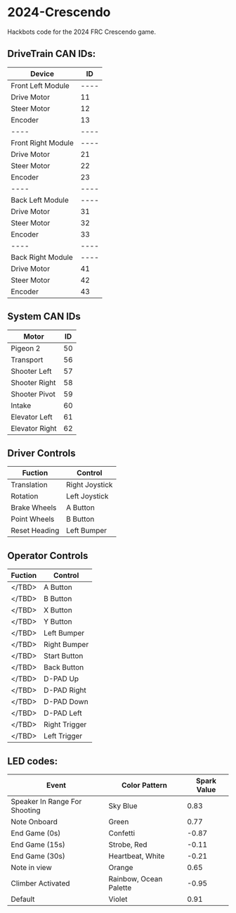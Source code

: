 # 2024-Crescendo
Hackbots code for the 2024 FRC Crescendo game.

## DriveTrain CAN IDs:
|Device|ID|
|----|----|
|Front Left Module|----|
|Drive Motor|11|
|Steer Motor|12|
|Encoder|13|
|----|----|
|Front Right Module|----|
|Drive Motor|21|
|Steer Motor|22|
|Encoder|23|
|----|----|
|Back Left Module|----|
|Drive Motor|31|
|Steer Motor|32|
|Encoder|33|
|----|----|
|Back Right Module|----|
|Drive Motor|41|
|Steer Motor|42|
|Encoder|43|

## System CAN IDs
|Motor|ID|
|----|----|
|Pigeon 2|50|
|Transport|56|
|Shooter Left|57|
|Shooter Right|58|
|Shooter Pivot|59|
|Intake|60|
|Elevator Left|61|
|Elevator Right|62|

## Driver Controls
|Fuction|Control|
|----|----|
|Translation | Right Joystick |
|Rotation | Left Joystick |
|Brake Wheels| A Button |
|Point Wheels| B Button |
|Reset Heading| Left Bumper |

## Operator Controls
|Fuction|Control|
|----|----|
|</TBD\>| A Button |
|</TBD\>| B Button |
|</TBD\>| X Button |
|</TBD\>| Y Button |
|</TBD\>| Left Bumper |
|</TBD\>| Right Bumper |
|</TBD\>| Start Button |
|</TBD\>| Back Button |
|</TBD\>| D-PAD Up |
|</TBD\>| D-PAD Right |
|</TBD\>| D-PAD Down |
|</TBD\>| D-PAD Left |
|</TBD\>| Right Trigger |
|</TBD\>| Left Trigger |

## LED codes:
|Event|Color Pattern|Spark Value|
|-----|-------------|-----------|
|Speaker In Range For Shooting| Sky Blue | 0.83 | 
|Note Onboard| Green | 0.77 |
|End Game (0s) | Confetti | -0.87 | 
|End Game (15s)| Strobe, Red| -0.11 |
|End Game (30s)| Heartbeat, White | -0.21|
|Note in view| Orange | 0.65 |
|Climber Activated| Rainbow, Ocean Palette | -0.95 |
|Default| Violet | 0.91 |


